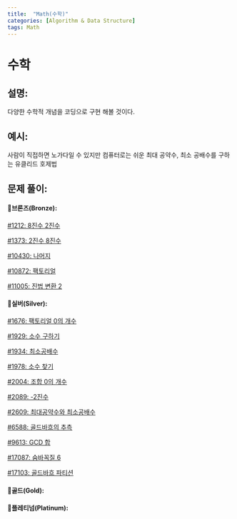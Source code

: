 ```yaml
---
title:  "Math(수학)"
categories: [Algorithm & Data Structure]
tags: Math
---
```

# 수학

## 설명:

다양한 수학적 개념을 코딩으로 구현 해볼 것이다.

## 예시:

사람이 직접하면 노가다일 수 있지만 컴퓨터로는 쉬운 최대 공약수, 최소 공배수를 구하는 유클리드 호제법

## 문제 풀이:

#### 🥉브론즈(Bronze):

[#1212: 8진수 2진수](/algorithm%20&%20data%20structure/1212-8진수-2진수/)

[#1373: 2진수 8진수](/algorithm%20&%20data%20structure/1373-2진수-8진수/)

[#10430: 나머지](/algorithm%20&%20data%20structure/10430-나머지/)

[#10872: 팩토리얼](/algorithm%20&%20data%20structure/10872-팩토리얼/)

[#11005: 진법 변환 2](/algorithm%20&%20data%20structure/11005-진법-변환-2/)

#### 🥈실버(Silver):

[#1676: 팩토리얼 0의 개수](/algorithm%20&%20data%20structure/1676-팩토리얼-0의-개수/)

[#1929: 소수 구하기](/algorithm%20&%20data%20structure/1929-소수-구하기/)

[#1934: 최소공배수](/algorithm%20&%20data%20structure/1934-최소공배수/)

[#1978: 소수 찾기](/algorithm%20&%20data%20structure/1978-소수-찾기/)

[#2004: 조합 0의 개수](/algorithm%20&%20data%20structure/2004-조합-0의-개수/)

[#2089: -2진수](/algorithm%20&%20data%20structure/2089-2진수/)

[#2609: 최대공약수와 최소공배수](/algorithm%20&%20data%20structure/2609-최대공약수와-최소공배수/)

[#6588: 골드바흐의 추측](/algorithm%20&%20data%20structure/6588-골드바흐의-추측/)

[#9613: GCD 합](/algorithm%20&%20data%20structure/9613-GCD-합/)

[#17087: 숨바꼭질 6](/algorithm%20&%20data%20structure/17087-숨바꼭질-6/)

[#17103: 골드바흐 파티션](/algorithm%20&%20data%20structure/17103-골드바흐-파티션/)

#### 🥇골드(Gold):

#### 👑플레티넘(Platinum):